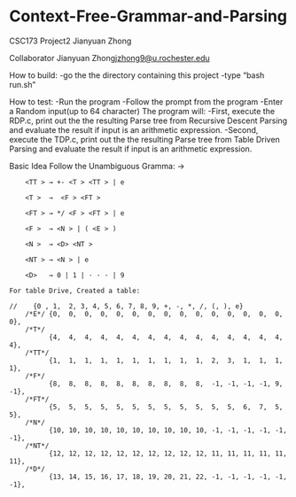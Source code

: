 # Context-Free-Grammar-and-Parsing
CSC173
Project2
Jianyuan Zhong

Collaborator
	Jianyuan Zhong<jzhong9@u.rochester.edu>
	

How to build:
	-go the the directory containing this project
	-type “bash run.sh”


How to test:
	-Run the program
	-Follow the prompt from the program
	-Enter a Random input(up to 64 character)
	The program will:
	 	-First, execute the RDP.c, print out the the resulting Parse tree from Recursive Descent Parsing and evaluate the result if input is an arithmetic expression.
		-Second, execute the TDP.c, print out the the resulting Parse tree from Table Driven Parsing and evaluate the result if input is an arithmetic expression.


Basic Idea
	Follow the Unambiguous Gramma:
		<E >  →  <T > <TT >
		
		<TT > → +- <T > <TT > | e
		
		<T >  →  <F > <FT >
		
		<FT > → */ <F > <FT > | e
		
		<F >  → <N > | ( <E > )
		
		<N >  → <D> <NT >
		
		<NT > → <N > | e
		
		<D>   → 0 | 1 | · · · | 9

	For table Drive, Created a table:

	//    {0 , 1,  2, 3, 4, 5, 6, 7, 8, 9, +, -, *, /, (, ), e}
        /*E*/ {0,  0,  0,  0,  0,  0,  0,  0,  0,  0,  0,  0,  0,  0,  0,  0},
        /*T*/
              {4,  4,  4,  4,  4,  4,  4,  4,  4,  4,  4,  4,  4,  4,  4,  4},
        /*TT*/
              {1,  1,  1,  1,  1,  1,  1,  1,  1,  1,  2,  3,  1,  1,  1,  1},
        /*F*/
              {8,  8,  8,  8,  8,  8,  8,  8,  8,  8,  -1, -1, -1, -1, 9,  -1},
        /*FT*/
              {5,  5,  5,  5,  5,  5,  5,  5,  5,  5,  5,  5,  6,  7,  5,  5},
        /*N*/
              {10, 10, 10, 10, 10, 10, 10, 10, 10, 10, -1, -1, -1, -1, -1, -1},
        /*NT*/
              {12, 12, 12, 12, 12, 12, 12, 12, 12, 12, 11, 11, 11, 11, 11, 11},
        /*D*/
              {13, 14, 15, 16, 17, 18, 19, 20, 21, 22, -1, -1, -1, -1, -1, -1},
